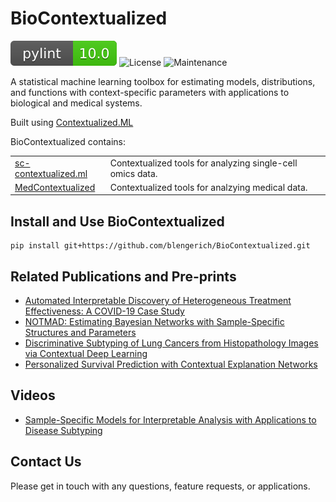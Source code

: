 
# BioContextualized
![pylint Score](pylint.svg)
![License](https://img.shields.io/github/license/blengerich/BioContextualized.svg?style=flat-square)
![Maintenance](https://img.shields.io/maintenance/yes/2022?style=flat-square)

A statistical machine learning toolbox for estimating models, distributions, and functions with context-specific parameters with applications to biological and medical systems.

Built using [Contextualized.ML](https://github.com/cnellington/Contextualized)

BioContextualized contains:
<table>
<tr>
<td><a href="http://sc-contextualized.ml/">sc-contextualized.ml</a></td>
<td>Contextualized tools for analyzing single-cell omics data.</td>
</tr>
<tr>
<td><a href="https://github.com/blengerich/MedContextualized/">MedContextualized</a></td>
<td>Contextualized tools for analzying medical data.</td>
</tr>
</table>

## Install and Use BioContextualized
```
pip install git+https://github.com/blengerich/BioContextualized.git
```


## Related Publications and Pre-prints
- [Automated Interpretable Discovery of Heterogeneous Treatment Effectiveness: A COVID-19 Case Study](https://www.sciencedirect.com/science/article/pii/S1532046422001022)
- [NOTMAD: Estimating Bayesian Networks with Sample-Specific Structures and Parameters](http://arxiv.org/abs/2111.01104)
- [Discriminative Subtyping of Lung Cancers from Histopathology Images via Contextual Deep Learning](https://www.medrxiv.org/content/10.1101/2020.06.25.20140053v1.abstract)
- [Personalized Survival Prediction with Contextual Explanation Networks](http://arxiv.org/abs/1801.09810)


## Videos
- [Sample-Specific Models for Interpretable Analysis with Applications to Disease Subtyping](http://www.birs.ca/events/2022/5-day-workshops/22w5055/videos/watch/202205051559-Lengerich.html)

## Contact Us
Please get in touch with any questions, feature requests, or applications.
